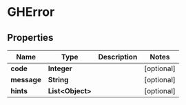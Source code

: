 
# GHError

## Properties
Name | Type | Description | Notes
------------ | ------------- | ------------- | -------------
**code** | **Integer** |  |  [optional]
**message** | **String** |  |  [optional]
**hints** | **List&lt;Object&gt;** |  |  [optional]



